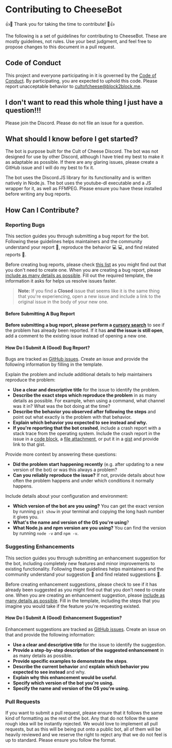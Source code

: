 # Contributing to CheeseBot

:+1::tada: Thank you for taking the time to contribute! :tada::+1:

The following is a set of guidelines for contributing to CheeseBot. These are mostly guidelines, not rules. Use your best judgment, and feel free to propose changes to this document in a pull request.


## Code of Conduct

This project and everyone participating in it is governed by the [Code of Conduct](CODE_OF_CONDUCT.md). By participating, you are expected to uphold this code. Please report unacceptable behavior to [cultofcheese@block2block.me](mailto:cultofcheese@block2block.me).

## I don't want to read this whole thing I just have a question!!!

Please join the Discord. Please do not file an issue for a question.

## What should I know before I get started?

The bot is purpose built for the Cult of Cheese Discord. The bot was not designed for use by other Discord, although I have tried my best to make it as adaptable as possible. If there are any glaring issues, please create a GitHub issue and I will do my best to fix it.

The bot uses the Discord.JS library for its functionality and is written natively in Node.js. The bot uses the youtube-dl executable and a JS wrapper for it, as well as FFMPEG. Please ensure you have these installed before writing any bug reports.

## How Can I Contribute?

### Reporting Bugs

This section guides you through submitting a bug report for the bot. Following these guidelines helps maintainers and the community understand your report :pencil:, reproduce the behavior :computer: :computer:, and find related reports :mag_right:.

Before creating bug reports, please check [this list](#before-submitting-a-bug-report) as you might find out that you don't need to create one. When you are creating a bug report, please [include as many details as possible](#how-do-i-submit-a-good-bug-report). Fill out the required template, the information it asks for helps us resolve issues faster.

> **Note:** If you find a **Closed** issue that seems like it is the same thing that you're experiencing, open a new issue and include a link to the original issue in the body of your new one.

#### Before Submitting A Bug Report

**Before submitting a bug report, please perform a [cursory search](https://github.com/search?q=+is%3Aissue+user%3ABlock2Block)** to see if the problem has already been reported. If it has **and the issue is still open**, add a comment to the existing issue instead of opening a new one.

#### How Do I Submit A (Good) Bug Report?

Bugs are tracked as [GitHub issues](https://guides.github.com/features/issues/). Create an issue and provide the following information by filling in the template.

Explain the problem and include additional details to help maintainers reproduce the problem:

* **Use a clear and descriptive title** for the issue to identify the problem.
* **Describe the exact steps which reproduce the problem** in as many details as possible. For example, when using a command, what channel was it in? What was the bot doing at the time?
* **Describe the behavior you observed after following the steps** and point out what exactly is the problem with that behavior.
* **Explain which behavior you expected to see instead and why.**
* **If you're reporting that the bot crashed**, include a crash report with a stack trace from the operating system. Include the crash report in the issue in a [code block](https://help.github.com/articles/markdown-basics/#multiple-lines), a [file attachment](https://help.github.com/articles/file-attachments-on-issues-and-pull-requests/), or put it in a [gist](https://gist.github.com/) and provide link to that gist.

Provide more context by answering these questions:

* **Did the problem start happening recently** (e.g. after updating to a new version of the bot) or was this always a problem?
* **Can you reliably reproduce the issue?** If not, provide details about how often the problem happens and under which conditions it normally happens.

Include details about your configuration and environment:

* **Which version of the bot are you using?** You can get the exact version by running `git show` in your terminal and copying the long hash number it gives you.
* **What's the name and version of the OS you're using**?
* **What Node.js and npm version are you using?** You can find the version by running `node -v` and `npm -v`.

### Suggesting Enhancements

This section guides you through submitting an enhancement suggestion for the bot, including completely new features and minor improvements to existing functionality. Following these guidelines helps maintainers and the community understand your suggestion :pencil: and find related suggestions :mag_right:.

Before creating enhancement suggestions, please check to see if it has already been suggested as you might find out that you don't need to create one. When you are creating an enhancement suggestion, please [include as many details as possible](#how-do-i-submit-a-good-enhancement-suggestion). Fill in the template, including the steps that you imagine you would take if the feature you're requesting existed.

#### How Do I Submit A (Good) Enhancement Suggestion?

Enhancement suggestions are tracked as [GitHub issues](https://guides.github.com/features/issues/). Create an issue on that and provide the following information:

* **Use a clear and descriptive title** for the issue to identify the suggestion.
* **Provide a step-by-step description of the suggested enhancement** in as many details as possible.
* **Provide specific examples to demonstrate the steps**.
* **Describe the current behavior** and **explain which behavior you expected to see instead** and why.
* **Explain why this enhancement would be useful**.
* **Specify which version of the bot you're using.**
* **Specify the name and version of the OS you're using.**

### Pull Requests

If you want to submit a pull request, please ensure that it follows the same kind of formatting as the rest of the bot. Any that do not follow the same rough idea will be instantly rejected.
We would love to implement all pull requests, but as this will be being put onto a public bot, all of them will be heavily reviewed and we reserve the right to reject any that we do not feel is up to standard.
Please ensure you follow the format.
